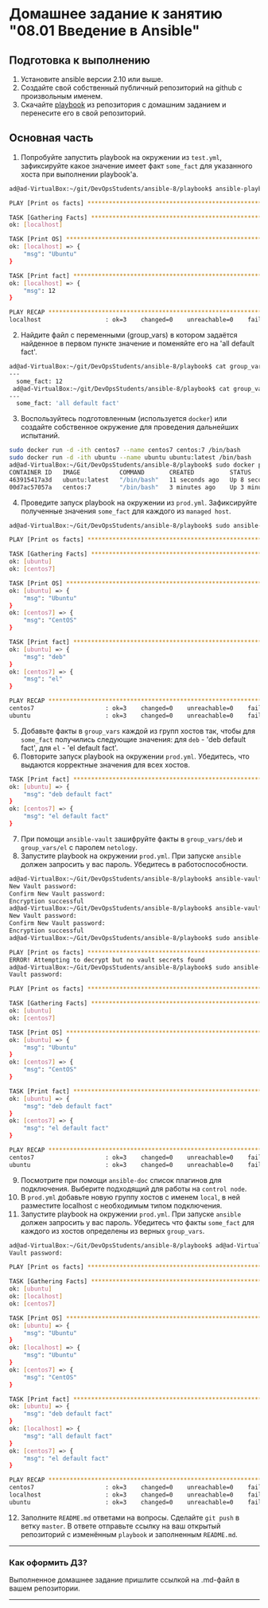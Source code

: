 # Домашнее задание к занятию "08.01 Введение в Ansible"

## Подготовка к выполнению
1. Установите ansible версии 2.10 или выше.
2. Создайте свой собственный публичный репозиторий на github с произвольным именем.
3. Скачайте [playbook](./playbook/) из репозитория с домашним заданием и перенесите его в свой репозиторий.

## Основная часть
1. Попробуйте запустить playbook на окружении из `test.yml`, зафиксируйте какое значение имеет факт `some_fact` для указанного хоста при выполнении playbook'a.
```bash
ad@ad-VirtualBox:~/git/DevOpsStudents/ansible-8/playbook$ ansible-playbook site.yml -i inventory/test.yml

PLAY [Print os facts] **************************************************************************************************

TASK [Gathering Facts] *************************************************************************************************
ok: [localhost]

TASK [Print OS] ********************************************************************************************************
ok: [localhost] => {
    "msg": "Ubuntu"
}

TASK [Print fact] ******************************************************************************************************
ok: [localhost] => {
    "msg": 12
}

PLAY RECAP *************************************************************************************************************
localhost                  : ok=3    changed=0    unreachable=0    failed=0    skipped=0    rescued=0    ignored=0
```
2. Найдите файл с переменными (group_vars) в котором задаётся найденное в первом пункте значение и поменяйте его на 'all default fact'.
```bash
ad@ad-VirtualBox:~/git/DevOpsStudents/ansible-8/playbook$ cat group_vars/all/examp.yml
---
  some_fact: 12
 ad@ad-VirtualBox:~/git/DevOpsStudents/ansible-8/playbook$ cat group_vars/all/examp.yml
---
  some_fact: 'all default fact'
```
3. Воспользуйтесь подготовленным (используется `docker`) или создайте собственное окружение для проведения дальнейших испытаний.
```bash
sudo docker run -d -ith centos7 --name centos7 centos:7 /bin/bash
sudo docker run -d -ith ubuntu --name ubuntu ubuntu:latest /bin/bash
ad@ad-VirtualBox:~/Git/DevOpsStudents/ansible-8/playbook$ sudo docker ps
CONTAINER ID   IMAGE           COMMAND       CREATED          STATUS         PORTS     NAMES
463915417a3d   ubuntu:latest   "/bin/bash"   11 seconds ago   Up 8 seconds             ubuntu
00d7ac57057a   centos:7        "/bin/bash"   3 minutes ago    Up 3 minutes             centos7
```
4. Проведите запуск playbook на окружении из `prod.yml`. Зафиксируйте полученные значения `some_fact` для каждого из `managed host`.
```bash
ad@ad-VirtualBox:~/Git/DevOpsStudents/ansible-8/playbook$ sudo ansible-playbook -i inventory/prod.yml  site.yml

PLAY [Print os facts] ****************************************************************************************************************************************************************************

TASK [Gathering Facts] ***************************************************************************************************************************************************************************
ok: [ubuntu]
ok: [centos7]

TASK [Print OS] **********************************************************************************************************************************************************************************
ok: [ubuntu] => {
    "msg": "Ubuntu"
}
ok: [centos7] => {
    "msg": "CentOS"
}

TASK [Print fact] ********************************************************************************************************************************************************************************
ok: [ubuntu] => {
    "msg": "deb"
}
ok: [centos7] => {
    "msg": "el"
}

PLAY RECAP ***************************************************************************************************************************************************************************************
centos7                    : ok=3    changed=0    unreachable=0    failed=0    skipped=0    rescued=0    ignored=0
ubuntu                     : ok=3    changed=0    unreachable=0    failed=0    skipped=0    rescued=0    ignored=0
```
5. Добавьте факты в `group_vars` каждой из групп хостов так, чтобы для `some_fact` получились следующие значения: для `deb` - 'deb default fact', для `el` - 'el default fact'.
6.  Повторите запуск playbook на окружении `prod.yml`. Убедитесь, что выдаются корректные значения для всех хостов.
```bash
TASK [Print fact] ********************************************************************************************************************************************************************************
ok: [ubuntu] => {
    "msg": "deb default fact"
}
ok: [centos7] => {
    "msg": "el default fact"
}
```
7. При помощи `ansible-vault` зашифруйте факты в `group_vars/deb` и `group_vars/el` с паролем `netology`.
8. Запустите playbook на окружении `prod.yml`. При запуске `ansible` должен запросить у вас пароль. Убедитесь в работоспособности.
```bash
ad@ad-VirtualBox:~/Git/DevOpsStudents/ansible-8/playbook$ ansible-vault encrypt group_vars/deb/examp.yml
New Vault password:
Confirm New Vault password:
Encryption successful
ad@ad-VirtualBox:~/Git/DevOpsStudents/ansible-8/playbook$ ansible-vault encrypt group_vars/el/examp.yml
New Vault password:
Confirm New Vault password:
Encryption successful
ad@ad-VirtualBox:~/Git/DevOpsStudents/ansible-8/playbook$ sudo ansible-playbook -i inventory/prod.yml  site.yml

PLAY [Print os facts] ****************************************************************************************************************************************************************************
ERROR! Attempting to decrypt but no vault secrets found
ad@ad-VirtualBox:~/Git/DevOpsStudents/ansible-8/playbook$ sudo ansible-playbook -i inventory/prod.yml  site.yml --ask-vault-pass
Vault password:

PLAY [Print os facts] ****************************************************************************************************************************************************************************

TASK [Gathering Facts] ***************************************************************************************************************************************************************************
ok: [ubuntu]
ok: [centos7]

TASK [Print OS] **********************************************************************************************************************************************************************************
ok: [ubuntu] => {
    "msg": "Ubuntu"
}
ok: [centos7] => {
    "msg": "CentOS"
}

TASK [Print fact] ********************************************************************************************************************************************************************************
ok: [ubuntu] => {
    "msg": "deb default fact"
}
ok: [centos7] => {
    "msg": "el default fact"
}

PLAY RECAP ***************************************************************************************************************************************************************************************
centos7                    : ok=3    changed=0    unreachable=0    failed=0    skipped=0    rescued=0    ignored=0
ubuntu                     : ok=3    changed=0    unreachable=0    failed=0    skipped=0    rescued=0    ignored=0
```
9. Посмотрите при помощи `ansible-doc` список плагинов для подключения. Выберите подходящий для работы на `control node`.
10. В `prod.yml` добавьте новую группу хостов с именем  `local`, в ней разместите localhost с необходимым типом подключения.
11. Запустите playbook на окружении `prod.yml`. При запуске `ansible` должен запросить у вас пароль. Убедитесь что факты `some_fact` для каждого из хостов определены из верных `group_vars`.
```bash
ad@ad-VirtualBox:~/Git/DevOpsStudents/ansible-8/playbook$ ad@ad-VirtualBox:~/Git/DevOpsStudents/ansible-8/playbook$ sudo ansible-playbook -i inventory/prod.yml  site.yml --ask-vault-pass
Vault password:

PLAY [Print os facts] ****************************************************************************************************************************************************************************

TASK [Gathering Facts] ***************************************************************************************************************************************************************************
ok: [ubuntu]
ok: [localhost]
ok: [centos7]

TASK [Print OS] **********************************************************************************************************************************************************************************
ok: [ubuntu] => {
    "msg": "Ubuntu"
}
ok: [localhost] => {
    "msg": "Ubuntu"
}
ok: [centos7] => {
    "msg": "CentOS"
}

TASK [Print fact] ********************************************************************************************************************************************************************************
ok: [ubuntu] => {
    "msg": "deb default fact"
}
ok: [localhost] => {
    "msg": "all default fact"
}
ok: [centos7] => {
    "msg": "el default fact"
}

PLAY RECAP ***************************************************************************************************************************************************************************************
centos7                    : ok=3    changed=0    unreachable=0    failed=0    skipped=0    rescued=0    ignored=0
localhost                  : ok=3    changed=0    unreachable=0    failed=0    skipped=0    rescued=0    ignored=0
ubuntu                     : ok=3    changed=0    unreachable=0    failed=0    skipped=0    rescued=0    ignored=0
```
12. Заполните `README.md` ответами на вопросы. Сделайте `git push` в ветку `master`. В ответе отправьте ссылку на ваш открытый репозиторий с изменённым `playbook` и заполненным `README.md`.
---

### Как оформить ДЗ?

Выполненное домашнее задание пришлите ссылкой на .md-файл в вашем репозитории.

---
